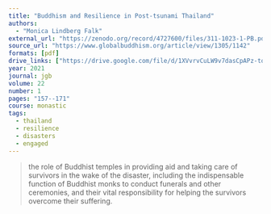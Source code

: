 ```yaml
---
title: "Buddhism and Resilience in Post-tsunami Thailand"
authors:
  - "Monica Lindberg Falk"
external_url: "https://zenodo.org/record/4727600/files/311-1023-1-PB.pdf"
source_url: "https://www.globalbuddhism.org/article/view/1305/1142"
formats: [pdf]
drive_links: ["https://drive.google.com/file/d/1XVvrvCuLW9v7dasCpAPz-togZxspE8a-/view?usp=drivesdk"]
year: 2021
journal: jgb
volume: 22
number: 1
pages: "157--171"
course: monastic
tags:
  - thailand
  - resilience
  - disasters
  - engaged
---
```


> the role of Buddhist temples in providing aid and taking care of survivors in the wake of the disaster, including the indispensable function of Buddhist monks to conduct funerals and other ceremonies, and their vital responsibility for helping the survivors overcome their suffering.


